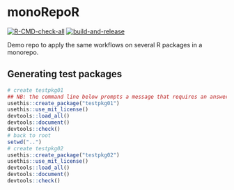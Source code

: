 # monoRepoR
[![R-CMD-check-all](https://github.com/inSileco/monoRepoR/actions/workflows/R-CMD-check-all.yaml/badge.svg)](https://github.com/inSileco/monoRepoR/actions/workflows/R-CMD-check-all.yaml)
[![build-and-release](https://github.com/inSileco/monoRepoR/actions/workflows/build-docker-container.yaml/badge.svg)](https://github.com/inSileco/monoRepoR/actions/workflows/build-docker-container.yaml)

Demo repo to apply the same workflows on several R packages in a monorepo.


## Generating test packages

```R
# create testpkg01
## NB: the command line below prompts a message that requires an answer
usethis::create_package("testpkg01")
usethis::use_mit_license()
devtools::load_all()
devtools::document()
devtools::check()
# back to root
setwd("..")
# create testpkg02
usethis::create_package("testpkg02")
usethis::use_mit_license()
devtools::load_all()
devtools::document()
devtools::check()
```
